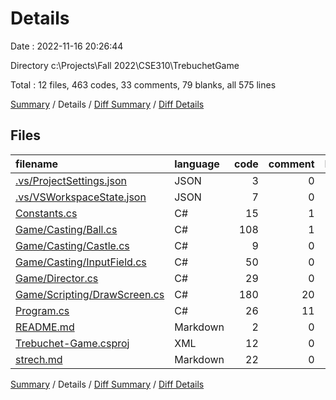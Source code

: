 # Details

Date : 2022-11-16 20:26:44

Directory c:\\Projects\\Fall 2022\\CSE310\\TrebuchetGame

Total : 12 files,  463 codes, 33 comments, 79 blanks, all 575 lines

[Summary](results.md) / Details / [Diff Summary](diff.md) / [Diff Details](diff-details.md)

## Files
| filename | language | code | comment | blank | total |
| :--- | :--- | ---: | ---: | ---: | ---: |
| [.vs/ProjectSettings.json](/.vs/ProjectSettings.json) | JSON | 3 | 0 | 0 | 3 |
| [.vs/VSWorkspaceState.json](/.vs/VSWorkspaceState.json) | JSON | 7 | 0 | 0 | 7 |
| [Constants.cs](/Constants.cs) | C# | 15 | 1 | 5 | 21 |
| [Game/Casting/Ball.cs](/Game/Casting/Ball.cs) | C# | 108 | 1 | 14 | 123 |
| [Game/Casting/Castle.cs](/Game/Casting/Castle.cs) | C# | 9 | 0 | 1 | 10 |
| [Game/Casting/InputField.cs](/Game/Casting/InputField.cs) | C# | 50 | 0 | 4 | 54 |
| [Game/Director.cs](/Game/Director.cs) | C# | 29 | 0 | 7 | 36 |
| [Game/Scripting/DrawScreen.cs](/Game/Scripting/DrawScreen.cs) | C# | 180 | 20 | 31 | 231 |
| [Program.cs](/Program.cs) | C# | 26 | 11 | 8 | 45 |
| [README.md](/README.md) | Markdown | 2 | 0 | 1 | 3 |
| [Trebuchet-Game.csproj](/Trebuchet-Game.csproj) | XML | 12 | 0 | 4 | 16 |
| [strech.md](/strech.md) | Markdown | 22 | 0 | 4 | 26 |

[Summary](results.md) / Details / [Diff Summary](diff.md) / [Diff Details](diff-details.md)